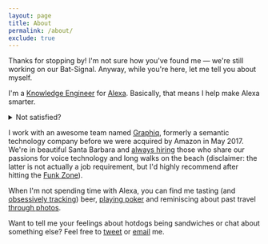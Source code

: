 ```yaml
---
layout: page
title: About
permalink: /about/
exclude: true
---
```

Thanks for stopping by! I'm not sure how you've found me — we're still working on our Bat-Signal. Anyway, while you're here, let me tell you about myself.

I'm a [Knowledge Engineer](https://en.wikipedia.org/wiki/Knowledge_engineer) for [Alexa](https://en.wikipedia.org/wiki/Amazon_Alexa). Basically, that means I help make Alexa smarter. <details><summary>Not satisfied?</summary>
> We develop knowledge products end-to-end, from understanding customer needs and managing product categories to transforming data, developing ontologies, and designing multimodal experiences. Still confused? I don't blame you... Well, you know the age-old question: [Is a hotdog a sandwich?](http://matthematics.com/sandwiches-and-the-ontology-of-definitions/) It's like that, except doing it for everything that has ever existed (well, most things are easier to model, but [vagueness](https://en.wikipedia.org/wiki/Vagueness#mw-content-text:~:text=The%20disagreement%20over%20whether%20a%20hotdog%20is%20a%20sandwich%20suggests%20that%20%E2%80%9Csandwich%E2%80%9D%20is%20vague.) is more fun) and building a knowledge graph to connect these concepts. We can then access this structured information to design answers in a voice-user interface or let the system naturally generate language itself.</details>

I work with an awesome team named [Graphiq](https://en.wikipedia.org/wiki/Graphiq), formerly a semantic technology company before we were acquired by Amazon in May 2017. We're in beautiful Santa Barbara and [always hiring](https://www.amazon.jobs/en/locations/sba-california) those who share our passions for voice technology and long walks on the beach (disclaimer: the latter is not actually a job requirement, but I'd highly recommend after hitting the [Funk Zone](https://www.funkzone.net/map-of-the-zone)).

When I'm not spending time with Alexa, you can find me tasting (and [obsessively tracking](https://untappd.com/user/sbbaker)) beer, [playing poker](https://www.wsop.com/players/profile/?playerid=233904) and reminiscing about past travel [through photos](https://vsco.co/spencerbaker/gallery).

Want to tell me your feelings about hotdogs being sandwiches or chat about something else? Feel free to [tweet](https://twitter.com/spencerbakes) or [email](mailto:spencerbenjaminbaker@gmail.com) me.
